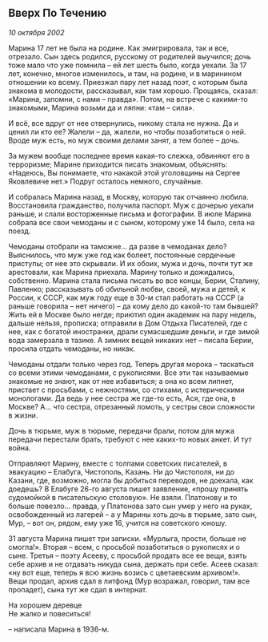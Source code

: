 ## Вверх По Течению
_10 октября 2002_

Марина 17 лет не была на родине. Как эмигрировала, так и все, отрезало. Сын здесь родился, русскому от родителей выучился; дочь тоже мало что уже помнила – ей лет шесть было, когда уехали. За 17 лет, конечно, многое изменилось, и там, на родине, и в маринином отношении ко всему. Приезжал пару лет назад поэт, с которым была знакома в молодости, рассказывал, как там хорошо. Прощаясь, сказал: «Марина, запомни, с нами – правда». Потом, на встрече с какими-то знакомыми, Марина возьми да и ляпни: «там – сила».

И всё, все вдруг от нее отвернулись, никому стала не нужна. Да и ценил ли кто ее? Жалели – да, жалели, но чтобы позаботиться о ней. Вроде муж есть, но муж своими делами занят, а тем более – дочь.

За мужем вообще последнее время какая-то слежка, обвиняют его в терроризме; Марине приходится писать знакомым, объяснять: «Надеюсь, Вы понимаете, что накакой этой уголовщины на Сергее Яковлевиче нет.» Подруг осталось немного, случайные. 

И собралась Марина назад, в Москву, которую так отчаянно любила. Восстановила гражданство, получила паспорт. Муж с дочерью уехали раньше, и слали восторженные письма и фотографии. В июле Марина собрала все свои чемоданы и с сыном, которому уже 14 было, села на поезд.

Чемоданы отобрали на таможне... да разве в чемоданах дело? Выяснилось, что муж уже год как болеет, постоянные сердечные приступы; от нее это скрывали. И их обоих, мужа и дочь, почти тут же арестовали, как Марина приехала. Марину только и дожидались, собственно. Марина стала письма писать во все концы, Берии, Сталину, Павленко; рассказывать об обильной любви, своей, мужа и детей, к России, к СССР, как муж году еще в 30-м стал работать на СССР (а раньше говорила – нет ничего) – да кому дело до какой-то там бывшей? Жить ей в Москве было негде; приютил один академик на пару недель, дальше нельзя, прописка; отправили в Дом Отдыха Писателей, где с нее, как с богатой иностранки, драли сумасшедшие деньги, и где зимой вода замерзала в тазике. А зимних вещей никаких нет – писала Берии, просила отдать чемоданы, но никак. 

Чемоданы отдали только через год. Теперь другая морока – таскаться со всеми этими чемоданами, с рукописями. Все эти так называемые знакомые не знают, как от нее избавиться; а она ко всем липнет, пристает с просьбами, с нежностями, со стихами, с истерическими монологами. Да ведь у нее сестра же где-то есть, Ася, где она, в Москве? А... что сестра, отрезанный ломоть, у сестры свои сложности в жизни.

Дочь в тюрьме, муж в тюрьме, передачи брали, потом для мужа передачи перестали брать, требуют с нее каких-то новых анкет. И тут война.

Отправляют Марину, вместе с толпами советских писателей, в эвакуацию – Елабуга, Чистополь, Казань. Ни до Чистополя, ни до Казани, где, возможно, могла бы добиться переводов, не доехала, как доедешь? В Елабуге 26-го августа пишет заявление, «прошу принять судомойкой в писательскую столовую». Не взяли. Платонову и то больше повезло... правда, у Платонова зато сын умер у него на руках, освобожденный из лагерей – а у Марины хоть дочь в тюрьме, зато сын, Мур, – вот он, рядом, ему уже 16, учится на советского юношу.

31 августа Марина пишет три записки. «Мурлыга, прости, больше не смогла!». Вторая – всем, с просьбой позаботиться о рукописях и о сыне. Третья – поэту Асееву, с просьбой продать все ее вещи, взять себе архив и не отдавать никуда сына, держать при себе. Асеев сказал: «ну вот еще, теперь я всю жизнь возись с цветаевским архивом!». Вещи продал, архив сдал в литфонд (Мур возражал, говорил, там все пропадет), сына тут же сдал в интернат. 

На хорошем деревце<br/>
Не жалко и повеситься!

– написала Марина в 1936-м.
